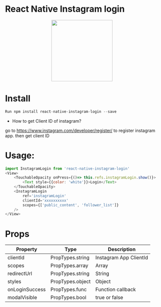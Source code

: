 # React Native Instagram login
<p align="center">
  <img src="https://github.com/hungdev/react-native-instagram-login/blob/master/instagram.gif?raw=true" width=200/>
</p>

# Install

```js
Run npm install react-native-instagram-login --save
```

* How to get Client ID of instagram?

go to https://www.instagram.com/developer/register/ to register instagram app. then get client ID

# Usage:

```javascript
import InstagramLogin from 'react-native-instagram-login'
<View>
    <TouchableOpacity onPress={()=> this.refs.instagramLogin.show()}>
        <Text style={{color: 'white'}}>Login</Text>
    </TouchableOpacity>
    <InstagramLogin
        ref='instagramLogin'
        clientId='xxxxxxxxxx'
        scopes={['public_content', 'follower_list']}
    />
</View>

```

# Props

Property | Type | Description
------------ | ------------- | -------------
clientId | PropTypes.string | Instagram App ClientId
scopes | PropTypes.array | Array
redirectUrl | PropTypes.string | String
styles | PropTypes.object | Object
onLoginSuccess | PropTypes.func | Function callback
modalVisible | PropTypes.bool | true or false


